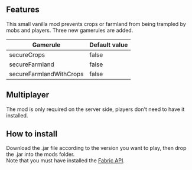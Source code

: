 Features
--------
This small vanilla mod prevents crops or farmland from being trampled by mobs and players. Three new gamerules are added.

| Gamerule       | Default value |
|----------------| ------------- |
| secureCrops    | false |
| secureFarmland | false |
| secureFarmlandWithCrops | false |


Multiplayer
-----------
The mod is only required on the server side, players don't need to have it installed.


How to install
--------------
Download the .jar file according to the version you want to play, then drop the .jar into the mods folder.  
Note that you must have installed the [Fabric API](https://modrinth.com/mod/fabric-api/versions).
